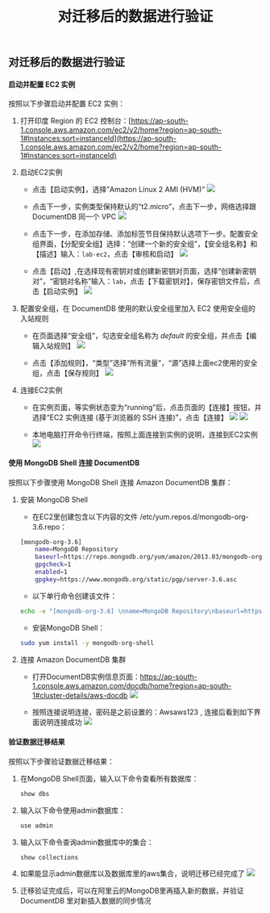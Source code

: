 ﻿---
title: "对迁移后的数据进行验证"
chapter: false
weight: 113
---

## 对迁移后的数据进行验证

#### 启动并配置 EC2 实例

按照以下步骤启动并配置 EC2 实例：

1. 打开印度 Region 的 EC2 控制台：[https://ap-south-1.console.aws.amazon.com/ec2/v2/home?region=ap-south-1#Instances:sort=instanceId](https://ap-south-1.console.aws.amazon.com/ec2/v2/home?region=ap-south-1#Instances:sort=instanceId)

2. 启动EC2实例

    * 点击【启动实例】，选择”Amazon Linux 2 AMI (HVM)“
    ![](/images/MongoDB2DocDB/EC2AMI.png)

    * 点击下一步，实例类型保持默认的“t2.micro”，点击下一步，网络选择跟 DocumentDB 同一个 VPC
    ![](/images/MongoDB2DocDB/EC2VPC.png)
        
    * 点击下一步，在添加存储、添加标签节目保持默认选项下一步。配置安全组界面，【分配安全组】选择：“创建一个新的安全组”，【安全组名称】和【描述】输入：`lab-ec2`，点击【审核和启动】
    ![](/images/MongoDB2DocDB/EC2SG.png)
        
    * 点击【启动】,在选择现有密钥对或创建新密钥对页面，选择“创建新密钥对”，“密钥对名称”输入：`lab`，点击【下载密钥对】，保存密钥文件后，点击【启动实例】
    ![](/images/MongoDB2DocDB/EC2Key.png)

3. 配置安全组，在 DocumentDB 使用的默认安全组里加入 EC2 使用安全组的入站规则

    * 在页面选择“安全组”，勾选安全组名称为 *default* 的安全组，并点击【编辑入站规则】
    ![](/images/MongoDB2DocDB/EC2Group1.png)

    * 点击【添加规则】，“类型”选择“所有流量”，“源”选择上面ec2使用的安全组，点击【保存规则】
    ![](/images/MongoDB2DocDB/EC2Group2.png)

4. 连接EC2实例

    * 在实例页面，等实例状态变为“running”后，点击页面的【连接】按钮，并选择“EC2 实例连接 (基于浏览器的 SSH 连接)”，点击【连接】
    ![](/images/MongoDB2DocDB/EC2Connect1.png)
    ![](/images/MongoDB2DocDB/EC2Connect2.png)

    * 本地电脑打开命令行终端，按照上面连接到实例的说明，连接到EC2实例
    ![](/images/MongoDB2DocDB/EC2Connect3.png)

#### 使用 MongoDB Shell 连接  DocumentDB

按照以下步骤使用 MongoDB Shell 连接 Amazon DocumentDB 集群：

1.  安装 MongoDB Shell

    * 在EC2里创建包含以下内容的文件 /etc/yum.repos.d/mongodb-org-3.6.repo：
    ```bash
    [mongodb-org-3.6]
        name=MongoDB Repository
        baseurl=https://repo.mongodb.org/yum/amazon/2013.03/mongodb-org/3.6/x86_64/
        gpgcheck=1
        enabled=1
        gpgkey=https://www.mongodb.org/static/pgp/server-3.6.asc
    ```

    * 以下单行命令创建该文件：
    ```bash
    echo -e "[mongodb-org-3.6] \nname=MongoDB Repository\nbaseurl=https://repo.mongodb.org/yum/amazon/2013.03/mongodb-org/3.6/x86_64/\ngpgcheck=1 \nenabled=1 \ngpgkey=https://www.mongodb.org/static/pgp/server-3.6.asc" | sudo tee /etc/yum.repos.d/mongodb-org-3.6.repo 
    ```

    * 安装MongoDB Shell：
    ```bash
    sudo yum install -y mongodb-org-shell
    ```

2. 连接 Amazon DocumentDB 集群
    * 打开DocumentDB实例信息页面：https://ap-south-1.console.aws.amazon.com/docdb/home?region=ap-south-1#cluster-details/aws-docdb
    ![](/images/MongoDB2DocDB/ShellConnectInfo.png)

    * 按照连接说明连接，密码是之前设置的：Awsaws123 , 连接后看到如下界面说明连接成功
    ![](/images/MongoDB2DocDB/ShellConnect.png)


#### 验证数据迁移结果

按照以下步骤验证数据迁移结果：

1. 在MongoDB Shell页面，输入以下命令查看所有数据库：
    ```bash
    show dbs
    ```

2. 输入以下命令使用admin数据库：
    ```bash
    use admin
    ```
3. 输入以下命令查询admin数据库中的集合：
    ```bash
    show collections
    ```
4. 如果能显示admin数据库以及数据库里的aws集合，说明迁移已经完成了
![](/images/MongoDB2DocDB/CheckResult.png)

5. 迁移验证完成后，可以在阿里云的MongoDB里再插入新的数据，并验证 DocumentDB 里对新插入数据的同步情况